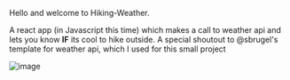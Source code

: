 Hello and welcome to Hiking-Weather.

A react app (in Javascript this time) which makes a call to weather api and lets you know
**IF** its cool to hike outside. 
A special shoutout to @sbrugel's template for weather api, which I used for this small project

![image](https://user-images.githubusercontent.com/90732327/229379407-9e485229-571a-4fd5-932c-2d9c82f88811.png)
